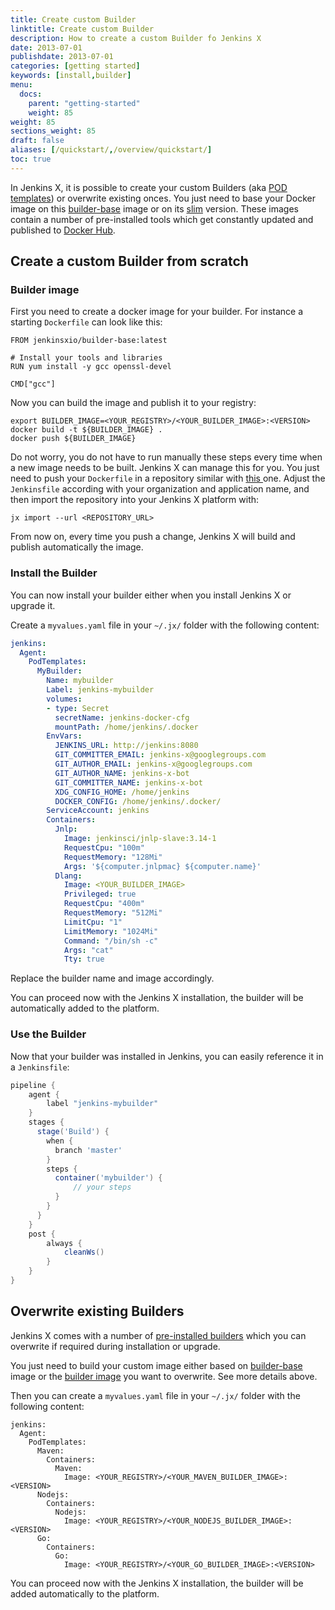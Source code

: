```yaml
---
title: Create custom Builder
linktitle: Create custom Builder
description: How to create a custom Builder fo Jenkins X
date: 2013-07-01
publishdate: 2013-07-01
categories: [getting started]
keywords: [install,builder]
menu:
  docs:
    parent: "getting-started"
    weight: 85
weight: 85
sections_weight: 85
draft: false
aliases: [/quickstart/,/overview/quickstart/]
toc: true
---
```


In Jenkins X, it is possible to create your custom Builders (aka [POD templates](https://github.com/jenkinsci/kubernetes-plugin)) or overwrite existing onces. You just need to base your Docker
image on this [builder-base](https://github.com/jenkins-x/builder-base/blob/master/Dockerfile.common) image or on its [slim](https://github.com/jenkins-x/builder-base/blob/master/Dockerfile.slim) version.
These images contain a number of pre-installed tools which get constantly updated and published to [Docker Hub](https://hub.docker.com/r/jenkinsxio/builder-base/).

## Create a custom Builder from scratch

### Builder image

First you need to create a docker image for your builder. For instance a starting `Dockerfile` can look like this:

```
FROM jenkinsxio/builder-base:latest

# Install your tools and libraries
RUN yum install -y gcc openssl-devel

CMD["gcc"]
```

Now you can build the image and publish it to your registry:

```shell
export BUILDER_IMAGE=<YOUR_REGISTRY>/<YOUR_BUILDER_IMAGE>:<VERSION> 
docker build -t ${BUILDER_IMAGE} .
docker push ${BUILDER_IMAGE} 
```

Do not worry, you do not have to run manually these steps every time when a new image needs to be built. 
Jenkins X can manage this for you. You just need to push your `Dockerfile` in a repository similar with [this
](https://github.com/jenkins-x/builder-go) one. Adjust the `Jenkinsfile` according with your organization and
application name, and then import the repository into your Jenkins X platform with:

```
jx import --url <REPOSITORY_URL>
```

From now on, every time you push a change, Jenkins X will build and publish automatically the image.

### Install the Builder

You can now install your builder either when you install Jenkins X or upgrade it. 

Create a `myvalues.yaml` file in your `~/.jx/` folder with the following content:

```yaml
jenkins:
  Agent:
    PodTemplates:
      MyBuilder:
        Name: mybuilder
        Label: jenkins-mybuilder
        volumes:
        - type: Secret
          secretName: jenkins-docker-cfg
          mountPath: /home/jenkins/.docker
        EnvVars:
          JENKINS_URL: http://jenkins:8080
          GIT_COMMITTER_EMAIL: jenkins-x@googlegroups.com
          GIT_AUTHOR_EMAIL: jenkins-x@googlegroups.com
          GIT_AUTHOR_NAME: jenkins-x-bot
          GIT_COMMITTER_NAME: jenkins-x-bot
          XDG_CONFIG_HOME: /home/jenkins
          DOCKER_CONFIG: /home/jenkins/.docker/
        ServiceAccount: jenkins
        Containers:
          Jnlp:
            Image: jenkinsci/jnlp-slave:3.14-1
            RequestCpu: "100m"
            RequestMemory: "128Mi"
            Args: '${computer.jnlpmac} ${computer.name}'
          Dlang:
            Image: <YOUR_BUILDER_IMAGE> 
            Privileged: true
            RequestCpu: "400m"
            RequestMemory: "512Mi"
            LimitCpu: "1"
            LimitMemory: "1024Mi"
            Command: "/bin/sh -c"
            Args: "cat"
            Tty: true
```

Replace the builder name and image accordingly.

You can proceed now with the Jenkins X installation, the builder will be automatically added to the platform.

### Use the Builder

Now that your builder was installed in Jenkins, you can easily reference it in a `Jenkinsfile`:

```Groovy
pipeline {
    agent {
        label "jenkins-mybuilder"
    }
    stages {
      stage('Build') {
        when {
          branch 'master'
        }
        steps {
          container('mybuilder') {
              // your steps
          }
        }
      }
    }
    post {
        always {
            cleanWs()
        }
    }
}
```

## Overwrite existing Builders

Jenkins X comes with a number of [pre-installed builders](https://raw.githubusercontent.com/jenkins-x/jenkins-x-platform/master/values.yaml) 
which you can overwrite if required during installation or upgrade.

You just need to build your custom image either based on [builder-base](https://github.com/jenkins-x/builder-base/blob/master/Dockerfile.common) 
image or the [builder image](https://hub.docker.com/u/jenkinsxio/) you want to overwrite. See more details above.

Then you can create a `myvalues.yaml` file in your `~/.jx/` folder with the following content:

```
jenkins:
  Agent:
    PodTemplates:
      Maven:
        Containers:
          Maven:
            Image: <YOUR_REGISTRY>/<YOUR_MAVEN_BUILDER_IMAGE>:<VERSION>
      Nodejs:
        Containers:
          Nodejs:
            Image: <YOUR_REGISTRY>/<YOUR_NODEJS_BUILDER_IMAGE>:<VERSION>
      Go:
        Containers:
          Go:
            Image: <YOUR_REGISTRY>/<YOUR_GO_BUILDER_IMAGE>:<VERSION>
```

You can proceed now with the Jenkins X installation, the builder will  be added automatically to the platform.

